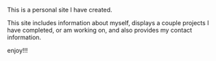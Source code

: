 This is a personal site I have created.

This site includes information about myself, displays a couple projects I have completed, or am working on, and also provides my contact information.

enjoy!!!
